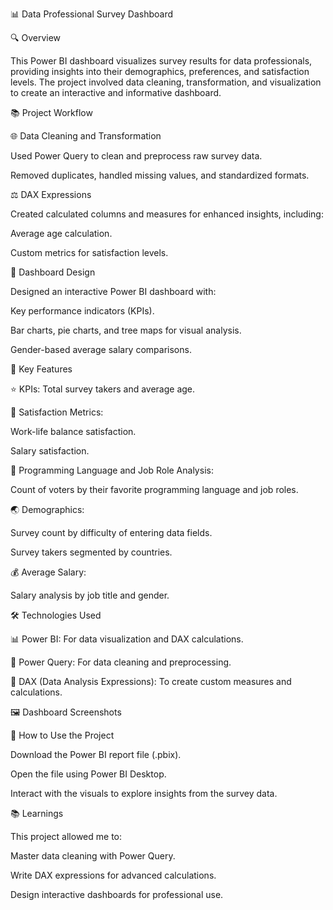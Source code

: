 📊 Data Professional Survey Dashboard


🔍 Overview


This Power BI dashboard visualizes survey results for data professionals, providing insights into their demographics, preferences, and satisfaction levels. The project involved data cleaning, transformation, and visualization to create an interactive and informative dashboard.


📚 Project Workflow


🌐 Data Cleaning and Transformation


Used Power Query to clean and preprocess raw survey data.

Removed duplicates, handled missing values, and standardized formats.


⚖️ DAX Expressions


Created calculated columns and measures for enhanced insights, including:

Average age calculation.

Custom metrics for satisfaction levels.


🌟 Dashboard Design


Designed an interactive Power BI dashboard with:

Key performance indicators (KPIs).

Bar charts, pie charts, and tree maps for visual analysis.

Gender-based average salary comparisons.


🔢 Key Features


⭐ KPIs: Total survey takers and average age.

🏩 Satisfaction Metrics:

Work-life balance satisfaction.

Salary satisfaction.


🔎 Programming Language and Job Role Analysis:


Count of voters by their favorite programming language and job roles.


🌏 Demographics:

Survey count by difficulty of entering data fields.

Survey takers segmented by countries.


💰 Average Salary:


Salary analysis by job title and gender.


🛠️ Technologies Used


📊 Power BI: For data visualization and DAX calculations.

🔧 Power Query: For data cleaning and preprocessing.

📑 DAX (Data Analysis Expressions): To create custom measures and calculations.

🖼 Dashboard Screenshots



🔄 How to Use the Project


Download the Power BI report file (.pbix).

Open the file using Power BI Desktop.

Interact with the visuals to explore insights from the survey data.


📚 Learnings


This project allowed me to:

Master data cleaning with Power Query.

Write DAX expressions for advanced calculations.

Design interactive dashboards for professional use.
